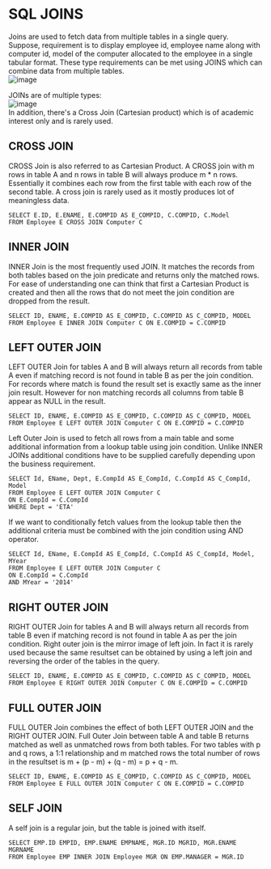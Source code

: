 # SQL JOINS  
Joins are used to fetch data from multiple tables in a single query.  
Suppose, requirement is to display employee id, employee name along with computer id, model of the computer allocated to the employee in a single tabular format. These type requirements can be met using JOINS which can combine data from multiple tables.  
![image](https://github.com/Vikasgupta29/SQL/assets/92180754/d5471ab4-26f2-4b97-8027-5d0a6e83533e)

 JOINs are of multiple types:  
 ![image](https://github.com/Vikasgupta29/SQL/assets/92180754/10b38046-0fd1-4388-a6de-ce51d490fa5f)  
In addition, there's a Cross Join (Cartesian product) which is of academic interest only and is rarely used.  

## CROSS JOIN  
CROSS Join is also referred to as Cartesian Product. A CROSS join with m rows in table A and n rows in table B will always produce m * n rows. Essentially it combines each row from the first table with each row of the second table. A cross join is rarely used as it mostly produces lot of meaningless data.  
```
SELECT E.ID, E.ENAME, E.COMPID AS E_COMPID, C.COMPID, C.Model
FROM Employee E CROSS JOIN Computer C
```

## INNER JOIN  
INNER Join is the most frequently used JOIN. It matches the records from both tables based on the join predicate and returns only the matched rows. For ease of understanding one can think that first a Cartesian Product is created and then all the rows that do not meet the join condition are dropped from the result.  
```
SELECT ID, ENAME, E.COMPID AS E_COMPID, C.COMPID AS C_COMPID, MODEL 
FROM Employee E INNER JOIN Computer C ON E.COMPID = C.COMPID
```

## LEFT OUTER JOIN  
LEFT OUTER Join for tables A and B will always return all records from table A even if matching record is not found in table B as per the join condition. For records where match is found the result set is exactly same as the inner join result. However for non matching records all columns from table B appear as NULL in the result.  
```
SELECT ID, ENAME, E.COMPID AS E_COMPID, C.COMPID AS C_COMPID, MODEL
FROM Employee E LEFT OUTER JOIN Computer C ON E.COMPID = C.COMPID
```  
Left Outer Join is used to fetch all rows from a main table and some additional information from a lookup table using join condition. Unlike INNER JOINs additional conditions have to be supplied carefully depending upon the business requirement.  
```
SELECT Id, EName, Dept, E.CompId AS E_CompId, C.CompId AS C_CompId, Model
FROM Employee E LEFT OUTER JOIN Computer C
ON E.CompId = C.CompId
WHERE Dept = 'ETA'
```  
If we want to conditionally fetch values from the lookup table then the additional criteria must be combined with the join condition using AND operator.  
```
SELECT Id, EName, E.CompId AS E_CompId, C.CompId AS C_CompId, Model, MYear
FROM Employee E LEFT OUTER JOIN Computer C
ON E.CompId = C.CompId
AND MYear = '2014'
```  

## RIGHT OUTER JOIN  
RIGHT OUTER Join for tables A and B will always return all records from table B even if matching record is not found in table A as per the join condition. Right outer join is the mirror image of left join. In fact it is rarely used because the same resultset can be obtained by using a left join and reversing the order of the tables in the query.  
```
SELECT ID, ENAME, E.COMPID AS E_COMPID, C.COMPID AS C_COMPID, MODEL 
FROM Employee E RIGHT OUTER JOIN Computer C ON E.COMPID = C.COMPID
```

## FULL OUTER JOIN
FULL OUTER Join combines the effect of both LEFT OUTER JOIN and the RIGHT OUTER JOIN. Full Outer Join between table A and table B returns matched as well as unmatched rows from both tables. For two tables with p and q rows, a 1:1 relationship and m matched rows the total number of rows in the resultset is m + (p - m) + (q - m) = p + q - m.  
```
SELECT ID, ENAME, E.COMPID AS E_COMPID, C.COMPID AS C_COMPID, MODEL
FROM Employee E FULL OUTER JOIN Computer C ON E.COMPID = C.COMPID
```

## SELF JOIN  
A self join is a regular join, but the table is joined with itself.  
```
SELECT EMP.ID EMPID, EMP.ENAME EMPNAME, MGR.ID MGRID, MGR.ENAME MGRNAME 
FROM Employee EMP INNER JOIN Employee MGR ON EMP.MANAGER = MGR.ID
```

